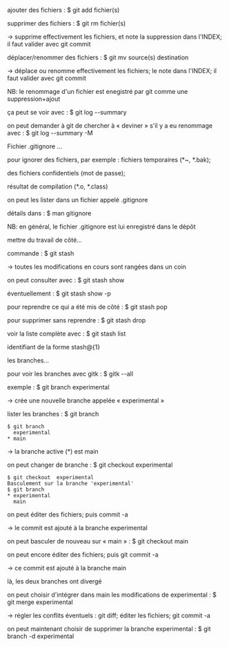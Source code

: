ajouter des fichiers : $ git add fichier(s)

supprimer des fichiers : $ git rm fichier(s)

→ supprime effectivement les fichiers, et note la suppression dans l'INDEX; il faut valider avec git commit

déplacer/renommer des fichiers : $ git mv source(s) destination

→ déplace ou renomme effectivement les fichiers; le note dans l'INDEX; il faut valider avec git commit

NB: le renommage d'un fichier est enegistré par git comme une suppression+ajout

ça peut se voir avec : $ git log --summary

on peut demander à git de chercher à « deviner » s'il y a eu renommage avec : $ git log --summary -M

Fichier .gitignore ...

pour ignorer des fichiers, par exemple : fichiers temporaires (*~, *.bak);

des fichiers confidentiels (mot de passe);

résultat de compilation (*.o, *.class)

on peut les lister dans un fichier appelé .gitignore

détails dans : $ man gitignore

NB: en général, le fichier .gitignore est lui enregistré dans le dépôt

mettre du travail de côté...

commande : $ git stash

→ toutes les modifications en cours sont rangées dans un coin

on peut consulter avec : $ git stash show

éventuellement : $ git stash show -p

pour reprendre ce qui a été mis de côté : $ git stash pop

pour supprimer sans reprendre : $ git stash drop

voir la liste complète avec : $ git stash list

identifiant de la forme stash@{1}

les branches...

pour voir les branches avec gitk : $ gitk --all

exemple : $ git branch experimental

→ crée une nouvelle branche appelée « experimental »

lister les branches : $ git branch

```shell
$ git branch
  experimental
* main
```

→ la branche active (*) est main

on peut changer de branche : $ git checkout experimental

```
$ git checkout  experimental
Basculement sur la branche 'experimental'
$ git branch
* experimental
  main
```

on peut éditer des fichiers; puis commit -a

→ le commit est ajouté à la branche experimental

on peut basculer de nouveau sur « main » : $ git checkout main

on peut encore éditer des fichiers; puis git commit -a

→ ce commit est ajouté à la branche main

là, les deux branches ont divergé

on peut choisir d'intégrer dans main les modifications de experimental : $ git merge experimental

→ régler les conflits éventuels : git diff; éditer les fichiers; git commit -a

on peut maintenant choisir de supprimer la branche experimental : $ git branch -d experimental
